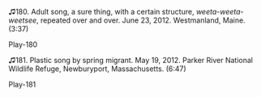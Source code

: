 ♫180. Adult song, a sure thing, with a certain structure,
*weeta-weeta-weetsee*, repeated over and over. June 23, 2012.
Westmanland, Maine. (3:37)

Play-180

♫181. Plastic song by spring migrant. May 19, 2012. Parker River
National Wildlife Refuge, Newburyport, Massachusetts. (6:47)

Play-181
